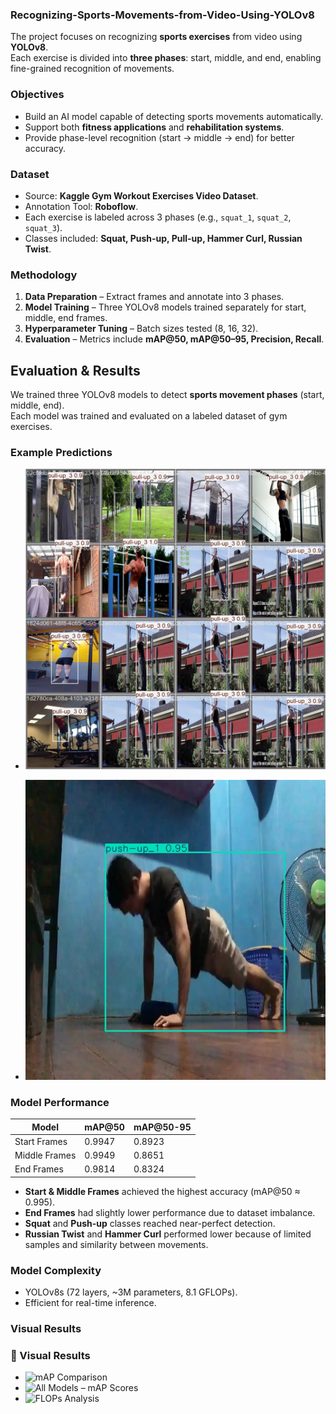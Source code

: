 ### Recognizing-Sports-Movements-from-Video-Using-YOLOv8
The project focuses on recognizing **sports exercises** from video using **YOLOv8**.  
Each exercise is divided into **three phases**: start, middle, and end, enabling fine-grained recognition of movements.  

###  Objectives  
- Build an AI model capable of detecting sports movements automatically.  
- Support both **fitness applications** and **rehabilitation systems**.  
- Provide phase-level recognition (start → middle → end) for better accuracy.  

###  Dataset  
- Source: **Kaggle Gym Workout Exercises Video Dataset**.  
- Annotation Tool: **Roboflow**.  
- Each exercise is labeled across 3 phases (e.g., `squat_1`, `squat_2`, `squat_3`).  
- Classes included: **Squat, Push-up, Pull-up, Hammer Curl, Russian Twist**.  

###  Methodology  
1. **Data Preparation** – Extract frames and annotate into 3 phases.  
2. **Model Training** – Three YOLOv8 models trained separately for start, middle, end frames.  
3. **Hyperparameter Tuning** – Batch sizes tested (8, 16, 32).  
4. **Evaluation** – Metrics include **mAP@50, mAP@50–95, Precision, Recall**.  

## Evaluation & Results  

We trained three YOLOv8 models to detect **sports movement phases** (start, middle, end).  
Each model was trained and evaluated on a labeled dataset of gym exercises.  

### Example Predictions  
- ![Push-up Prediction](pred.jpg)

- ![pull-up Prediction](pred1.jpg) 

###  Model Performance  
| Model          | mAP@50   | mAP@50-95 |
|----------------|----------|-----------|
| Start Frames   | 0.9947   | 0.8923    |
| Middle Frames  | 0.9949   | 0.8651    |
| End Frames     | 0.9814   | 0.8324    |

- **Start & Middle Frames** achieved the highest accuracy (mAP@50 ≈ 0.995).  
- **End Frames** had slightly lower performance due to dataset imbalance.  
- **Squat** and **Push-up** classes reached near-perfect detection.  
- **Russian Twist** and **Hammer Curl** performed lower because of limited samples and similarity between movements.  

###  Model Complexity  
- YOLOv8s (72 layers, ~3M parameters, 8.1 GFLOPs).  
- Efficient for real-time inference.  

###  Visual Results   

### 🔹 Visual Results  

- ![mAP Comparison](Overall_comparison/graph_for_mAPs.png)  
- ![All Models – mAP Scores](Overall_comparison/mAPs_for_all_models.png)  
- ![FLOPs Analysis](Overall_comparison/FLOPs_for_all_models.png)  


